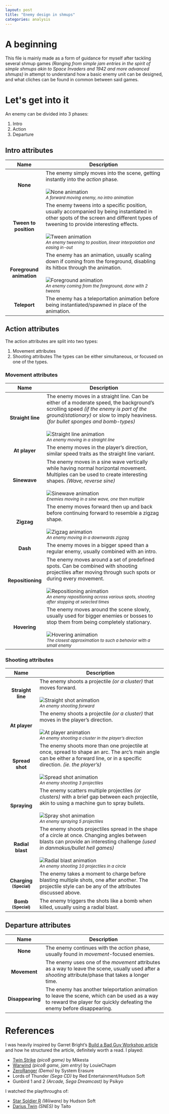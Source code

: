 ```yaml
---
layout: post
title: "Enemy design in shmups"
categories: analysis
---
```


# A beginning
This file is mainly made as a form of guidance for myself after tackling several shmup games *(Ranging from simple jam entries in the spirit of simple shmups akin to Space Invaders and 1942 and more advanced shmups)* in attempt to understand how a basic enemy unit can be designed, and what cliches can be found in common between said games.

# Let's get into it
An enemy can be divided into 3 phases:
1. Intro
2. Action
3. Departure

## Intro attributes

| Name | Description |
| :-------------: | ------------- |
| **None** | The enemy simply moves into the scene, getting instantly into the *action* phase. <br><br> ![None animation](/assets/img/intro_none.gif) <br> <sub>*A forward moving enemy, no intro animation*</sub> |
| **Tween to position** | The enemy tweens into a specific position, usually accompanied by being instantiated in other spots of the screen and different types of tweening to provide interesting effects. <br><br> ![Tween animation](/assets/img/intro_tween.gif) <br> <sub>*An enemy tweening to position, linear interpolation and easing in-out*</sub> |
| **Foreground animation** | The enemy has an animation, usually scaling down if coming from the foreground, disabling its hitbox through the animation. <br><br> ![Foreground animation](/assets/img/intro_foreground.gif) <br> <sub>*An enemy coming from the foreground, done with 2 tweens*</sub> |
| **Teleport** | The enemy has a teleportation animation before being instantiated/spawned in place of the animation. |

## Action attributes
The action attributes are split into two types:
1. Movement attributes
2. Shooting attributes
The types can be either simultaneous, or focused on one of the types.

### Movement attributes

| Name | Description |
| :-------------: | ------------- |
| **Straight line** | The enemy moves in a straight line. Can be either of a moderate speed, the background’s scrolling speed *(if the enemy is part of the ground/stationary)* or slow to imply heaviness. *(for bullet sponges and bomb-types)* <br><br> ![Straight line animation](/assets/img/intro_none.gif) <br> <sub>*An enemy moving in a straight line*</sub> |
| **At player** | The enemy moves in the player’s direction, similar speed traits as the straight line variant. |
| **Sinewave** | The enemy moves in a sine wave vertically while having normal horizontal movement. Multiples can be used to create interesting shapes. *(Wave, reverse sine)* <br><br> ![Sinewave animation](/assets/img/movement_sine.gif) <br> <sub>*Enemies moving in a sine wave, one then multiple*</sub> |
| **Zigzag** | The enemy moves forward then up and back before continuing forward to resemble a zigzag shape. <br><br> ![Zigzag animation](/assets/img/movement_zigzag.gif) <br> <sub>*An enemy moving in a downwards zigzag*</sub> |
| **Dash** | The enemy moves in a bigger speed than a regular enemy, usually combined with an intro. |
| **Repositioning** | The enemy moves around a set of predefined spots. Can be combined with shooting projectiles after moving through such spots or during every movement. <br><br> ![Repositioning animation](/assets/img/movement_repositioning.gif) <br> <sub>*An enemy repositioning across various spots, shooting after stopping at selected times*</sub> |
| **Hovering** | The enemy moves around the scene slowly, usually used for bigger enemies or bosses to stop them from being completely stationary. <br><br> ![Hovering animation](/assets/img/movement_hover.gif) <br> <sub>*The closest approximation to such a behavior with a small enemy*</sub> |

### Shooting attributes

| Name | Description |
| :-------------: | ------------- |
| **Straight line** | The enemy shoots a projectile *(or a cluster)* that moves forward. <br><br> ![Straight shot animation](/assets/img/shooting_straightline.gif) <br> <sub>*An enemy shooting forward*</sub> |
| **At player** | The enemy shoots a projectile *(or a cluster)* that moves in the player’s direction. <br><br> ![At player animation](/assets/img/shooting_atplayer.gif) <br> <sub>*An enemy shooting a cluster in the player’s direction*</sub> |
| **Spread shot** | The enemy shoots more than one projectile at once, spread to shape an arc. The arc’s main angle can be either a forward line, or in a specific direction. *(ie. the player’s)* <br><br> ![Spread shot animation](/assets/img/shooting_spreadshot.gif) <br> <sub>*An enemy shooting 3 projectiles*</sub> |
| **Spraying** | The enemy scatters multiple projectiles *(or clusters)* with a brief gap between each projectile, akin to using a machine gun to spray bullets. <br><br> ![Spray shot animation](/assets/img/shooting_spraying.gif) <br> <sub>*An enemy spraying 5 projectiles*</sub> |
| **Radial blast** | The enemy shoots projectiles spread in the shape of a circle at once. Changing angles between blasts can provide an interesting challenge *(used in danmakus/bullet hell games)* <br><br> ![Radial blast animation](/assets/img/shooting_radialblast.gif) <br> <sub>*An enemy shooting 10 projectiles in a circle*</sub> |
| **Charging <sub>(Special)</sub>** | The enemy takes a moment to charge before blasting multiple shots, one after another. The projectile style can be any of the attributes discussed above. |
| **Bomb <br><sub>(Special)</sub>** | The enemy triggers the shots like a bomb when killed, usually using a radial blast. |

## Departure attributes

| Name | Description |
| :-------------: | ------------- |
| **None** | The enemy continues with the *action* phase, usually found in *movement*-focused enemies. |
| **Movement** | The enemy uses one of the *movement* attributes as a way to leave the scene, usually used after a *shooting* attribute/phase that takes a longer time. |
| **Disappearing** | The enemy has another teleportation animation to leave the scene, which can be used as a way to reward the player for quickly defeating the enemy before disappearing. |

# References
I was heavily inspired by Garret Bright’s [Build a Bad Guy Workshop article](https://www.gamedeveloper.com/design/build-a-bad-guy-workshop---designing-enemies-for-retro-games) and how he structured the article, definitely worth a read.
I played:
- [Twin Strike](https://www.lexaloffle.com/bbs/?tid=43453) *(pico8 game)* by Mikesta
- [Warwind](https://louiechapm.itch.io/warwind) *(pico8 game, jam entry)* by LouieChapm
- [ZeroRanger](https://se-made.com/zeroranger.html) *(Demo)* by System Erasure
- Lords of Thunder *(Sega CD)* by Red Entertainment/Hudson Soft
- Gunbird 1 and 2 *(Arcade, Sega Dreamcast)* by Psikyo

I watched the playthroughs of:
- [Star Soldier R](https://www.youtube.com/watch?v=yZRBxNcLQuk) *(Wiiware)* by Hudson Soft
- [Darius Twin](https://youtu.be/9OjfHqxdNjA) *(SNES)* by Taito
